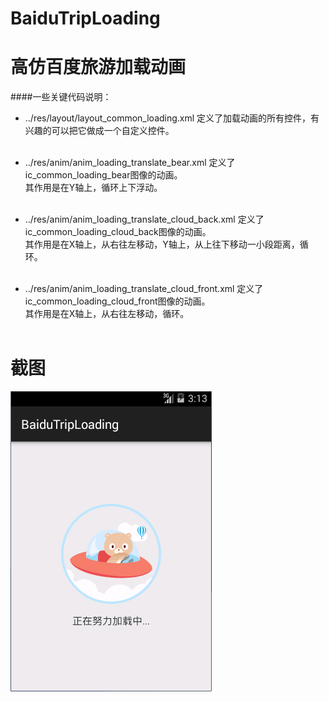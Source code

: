 # BaiduTripLoading
高仿百度旅游加载动画
===
####一些关键代码说明：<br>
<ul><li>
../res/layout/layout_common_loading.xml  定义了加载动画的所有控件，有兴趣的可以把它做成一个自定义控件。<br><br>
</li></ul>

<ul><li>
../res/anim/anim_loading_translate_bear.xml  定义了ic_common_loading_bear图像的动画。<br>其作用是在Y轴上，循环上下浮动。<br><br>
</li></ul>

<ul><li>
../res/anim/anim_loading_translate_cloud_back.xml  定义了ic_common_loading_cloud_back图像的动画。<br>其作用是在X轴上，从右往左移动，Y轴上，从上往下移动一小段距离，循环。<br><br>
</li></ul>

<ul><li>
../res/anim/anim_loading_translate_cloud_front.xml  定义了ic_common_loading_cloud_front图像的动画。<br>其作用是在X轴上，从右往左移动，循环。<br><br>
</li></ul>

截图
===
![current work](./screenshots/demo.gif)
